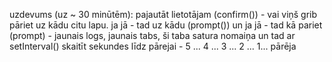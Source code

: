 uzdevums (uz ~ 30 minūtēm):
pajautāt lietotājam (confirm()) - vai viņš grib pāriet uz kādu citu lapu.
ja jā - tad uz kādu (prompt())
un ja jā - tad kā pariet (prompt) - jaunais logs, jaunais tabs, ši taba satura nomaiņa
un tad ar setInterval() skaitīt sekundes līdz pārejai - 5 ... 4 ... 3 ... 2 ... 1... pārēja